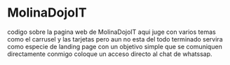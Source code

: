 # MolinaDojoIT
codigo sobre la pagina web de MolinaDojoIT
aqui juge con varios temas como el carrusel y las tarjetas
pero aun no esta del todo terminado
servira como especie de landing page con un objetivo simple que se comuniquen directamente conmigo
coloque un acceso directo al chat de whatssap.

